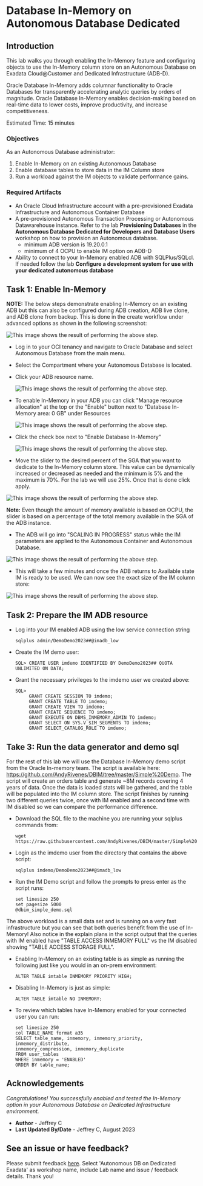 # Database In-Memory on Autonomous Database Dedicated

## Introduction

This lab walks you through enabling the In-Memory feature and configuring objects to use the In-Memory column store on an Autonomous Database on Exadata Cloud@Customer and Dedicated Infrastructure (ADB-D). 

Oracle Database In-Memory adds columnar functionality to Oracle Databases for transparently accelerating analytic queries by orders of magnitude. Oracle Database In-Memory enables decision-making based on real-time data to lower costs, improve productivity, and increase competitiveness.

Estimated Time: 15 minutes

### Objectives

As an Autonomous Database administrator:
1. Enable In-Memory on an existing Autonomous Database 
2. Enable database tables to store data in the IM Column store
3. Run a workload against the IM objects to validate performance gains.  

### Required Artifacts

- An Oracle Cloud Infrastructure account with a pre-provisioned Exadata Infrastructure and Autonomous Container Database
- A pre-provisioned Autonomous Transaction Processing or Autonomous Datawarehouse instance. Refer to the lab **Provisioning Databases** in the **Autonomous Database Dedicated for Developers and Database Users** workshop on how to provision an Autonomous database.
    - minimum ADB version is 19.20.0.1
    - minimum of 4 OCPU to enable IM option on ADB-D
- Ability to connect to your In-Memory enabled ADB with SQLPlus/SQLcl.  If needed follow the lab **Configure a development system for use with your dedicated autonomous database**

## Task 1: Enable In-Memory

**NOTE:** The below steps demonstrate enabling In-Memory on an existing ADB but this can also be configured during ADB creation, ADB live clone, and ADB clone from backup.  This is done in the create workflow under advanced options as shown in the following screenshot:

![This image shows the result of performing the above step.](./images/adb_create.jpg)

- Log in to your OCI tenancy and navigate to Oracle Database and select Autonomous Database from the main menu.

- Select the Compartment where your Autonomous Database is located.  

- Click your ADB resource name.

    ![This image shows the result of performing the above step.](./images/adboverviewpage.jpg)

- To enable In-Memory in your ADB you can click "Manage resource allocation" at the top or the "Enable" button next to "Database In-Memory area: 0 GB" under Resources

    ![This image shows the result of performing the above step.](./images/adbscreenpreim.jpg)

- Click the check box next to "Enable Database In-Memory"

    ![This image shows the result of performing the above step.](./images/disableimscalescreen.jpg)

- Move the slider to the desired percent of the SGA that you want to dedicate to the In-Memory column store.  This value can be dynamically increased or decreased as needed and the minimum is 5% and the maximum is 70%.  For the lab we will use 25%. Once that is done click apply.

![This image shows the result of performing the above step.](./images/scalingscreen.jpg)

**Note:** Even though the amount of memory available is based on OCPU, the slider is based on a percentage of the total memory available in the SGA of the ADB instance.

- The ADB will go into "SCALING IN PROGRESS" status while the IM parameters are applied to the Autonomous Container and Autonomous Database. 

![This image shows the result of performing the above step.](./images/scalinginprogress.jpg)

- This will take a few minutes and once the ADB returns to Available state IM is ready to be used.  We can now see the exact size of the IM column store:

![This image shows the result of performing the above step.](./images/im_size.jpg) 

## Task 2: Prepare the IM ADB resource

- Log into your IM enabled ADB using the low service connection string

    ```
    sqlplus admin/DemoDemo2023##@imadb_low
    ```

- Create the IM demo user:

    ```
    SQL> CREATE USER imdemo IDENTIFIED BY DemoDemo2023## QUOTA UNLIMITED ON DATA;
    ```
    
- Grant the necessary privileges to the imdemo user we created above:

    ```
    SQL> 
         GRANT CREATE SESSION TO imdemo;
         GRANT CREATE TABLE TO imdemo;
         GRANT CREATE VIEW TO imdemo;
         GRANT CREATE SEQUENCE TO imdemo;
         GRANT EXECUTE ON DBMS_INMEMORY_ADMIN TO imdemo;
         GRANT SELECT ON SYS.V_$IM_SEGMENTS TO imdemo;
         GRANT SELECT_CATALOG_ROLE TO imdemo;

    ```

## Take 3:  Run the data generator and demo sql

For the rest of this lab we will use the Database In-Memory demo script from the Oracle In-memory team.  The script is available here: https://github.com/AndyRivenes/DBIM/tree/master/Simple%20Demo.
The script will create an orders table and generate ~8M records covering 4 years of data.  Once the data is loaded stats will be gathered, and the table will be populated into the IM column store.  The script finishes by running two different queries twice, once with IM enabled and a second time with IM disabled so we can compare the performance difference.  

- Download the SQL file to the machine you are running your sqlplus commands from:

    ```
    wget https://raw.githubusercontent.com/AndyRivenes/DBIM/master/Simple%20Demo/dbim_simple_demo.sql
    ```

- Login as the imdemo user from the directory that contains the above script:

    ```
    sqlplus imdemo/DemoDemo2023##@imadb_low
    ```

- Run the IM Demo script and follow the prompts to press enter as the script runs:

    ```
    set linesize 250
    set pagesize 5000
    @dbim_simple_demo.sql
    ```

The above workload is a small data set and is running on a very fast infrastructure but you can see that both queries benefit from the use of In-Memory!  Also notice in the explain plans in the script output that the queries with IM enabled have "TABLE ACCESS INMEMORY FULL"  vs the IM disabled showing "TABLE ACCESS STORAGE FULL".    

- Enabling In-Memory on an existing table is as simple as running the following just like you would in an on-prem environment:

    ```
    ALTER TABLE imtable INMEMORY PRIORITY HIGH;
    ```

- Disabling In-Memory is just as simple:
   
    ```
    ALTER TABLE imtable NO INMEMORY;
    ```

- To review which tables have In-Memory enabled for your connected user you can run:

    ```
    set linesize 250
    col TABLE_NAME format a35
    SELECT table_name, inmemory, inmemory_priority, inmemory_distribute,      
    inmemory_compression, inmemory_duplicate 
    FROM user_tables 
    WHERE inmemory = 'ENABLED'
    ORDER BY table_name;
    ```

## Acknowledgements
*Congratulations! You successfully enabled and tested the In-Memory option in your Autonomous Database on Dedicated Infrastructure environment.*

- **Author** - Jeffrey C
- **Last Updated By/Date** -  Jeffrey C, August 2023

## See an issue or have feedback?  
Please submit feedback [here](https://apexapps.oracle.com/pls/apex/f?p=133:1:::::P1_FEEDBACK:1).   Select 'Autonomous DB on Dedicated Exadata' as workshop name, include Lab name and issue / feedback details. Thank you!
